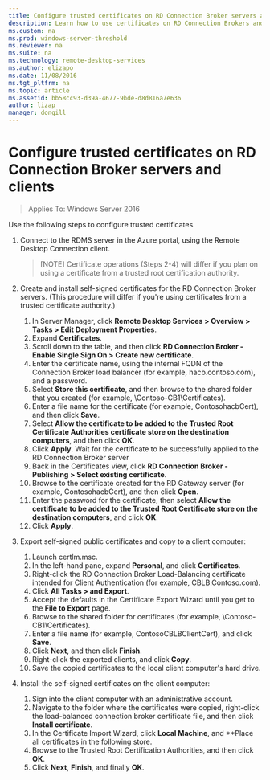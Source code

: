 ```yaml
---
title: Configure trusted certificates on RD Connection Broker servers and clients
description: Learn how to use certificates on RD Connection Brokers and clients.
ms.custom: na
ms.prod: windows-server-threshold
ms.reviewer: na
ms.suite: na
ms.technology: remote-desktop-services
ms.author: elizapo
ms.date: 11/08/2016
ms.tgt_pltfrm: na
ms.topic: article
ms.assetid: bb58cc93-d39a-4677-9bde-d8d816a7e636
author: lizap
manager: dongill
---
```

# Configure trusted certificates on RD Connection Broker servers and clients

>Applies To: Windows Server 2016

Use the following steps to configure trusted certificates.  
  
1. Connect to the RDMS server in the Azure portal, using the Remote Desktop Connection client.

   >[NOTE] 
   > Certificate operations (Steps 2-4) will differ if you plan on using a certificate from a trusted root certification authority.

2. Create and install self-signed certificates for the RD Connection Broker servers. (This procedure will differ if you're using certificates from a trusted certificate authority.)  
    1. In Server Manager, click **Remote Desktop Services > Overview > Tasks > Edit Deployment Properties**.   
    2. Expand **Certificates**.   
    3. Scroll down to the table, and then click **RD Connection Broker - Enable Single Sign On > Create new certificate**.  
    4. Enter the certificate name, using the internal FQDN of the Connection Broker load balancer (for example, hacb.contoso.com), and a password.   
    5. Select **Store this certificate**, and then browse to the shared folder that you created (for example,  \Contoso-CB1\Certificates).  
    6. Enter a file name for the certificate (for example, ContosohacbCert), and then click **Save**.   
    7. Select **Allow the certificate to be added to the Trusted Root Certificate Authorities certificate store on the destination computers**, and then click **OK**.   
    8. Click **Apply**. Wait for the certificate to be successfully applied to the RD Connection Broker server   
    9. Back in the Certificates view, click **RD Connection Broker - Publishing > Select existing certificate**.   
    10. Browse to the certificate created for the RD Gateway server (for example, ContosohacbCert), and then click **Open**.   
    11. Enter the password for the certificate, then select **Allow the certificate to be added to the Trusted Root Certificate store on the destination computers**, and click **OK**.   
    12. Click **Apply**.   
4. Export self-signed public certificates and copy to a client computer:   
    1. Launch certlm.msc.  
    2. In the left-hand pane, expand **Personal**, and click **Certificates**.  
    3. Right-click the RD Connection Broker Load-Balancing certificate intended for Client Authentication (for example, CBLB.Contoso.com).   
    4. Click **All Tasks > and Export**.   
    5. Accept the defaults in the Certificate Export Wizard until you get to the **File to Export** page.   
    6. Browse to the shared folder for certificates (for example, \Contoso-CB1\Certificates).    
    8. Enter a file name (for example, ContosoCBLBClientCert), and click **Save**.   
    9. Click **Next**, and then click **Finish**.   
    10. Right-click the exported clients, and click **Copy**.   
    11. Save the copied certificates to the local client computer's hard drive.   
5. Install the self-signed certificates on the client computer:   
    1. Sign into the client computer with an administrative account.  
    2. Navigate to the folder where the certificates were copied, right-click the load-balanced connection broker certificate file, and then click **Install certificate**.   
    3. In the Certificate Import Wizard, click **Local Machine**, and **Place all certificates in the following store.  
    4. Browse to the Trusted Root Certification Authorities, and then click **OK**.  
    5. Click **Next**, **Finish**, and finally **OK**.

